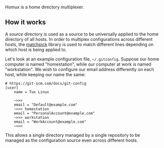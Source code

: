 Homux is a home directory multiplexer.

## How it works
A *source* directory is used as a source to be universally applied to the home directory of all hosts. In order to multiplex configurations across different hosts, the [matchpick](https://github.com/ArielHorwitz/matchpick) library is used to match different lines depending on which host is being applied to.

Let's look at an example configuration file, `~/.gitconfig`. Suppose our home computer is named "homestation", while our computer at work is named "workstation". We wish to configure our email address differently on each host, while keeping our name the same:
```
# https://git-scm.com/docs/git-config
[user]
    name = Tux Linux

    ~>>>
    email = "Default@example.com"
    ~>>> homestation
    email = "PersonalAccount@example.com"
    ~>>> workstation
    email = "WorkAccount@example.com"
    ~<<<
```

This allows a single directory managed by a single repository to be managed as the configuration source even across different hosts.

